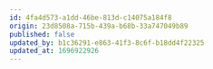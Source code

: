 ```yaml
---
id: 4fa4d573-a1dd-46be-813d-c14075a184f8
origin: 23d8508a-715b-439a-b68b-33a747049b89
published: false
updated_by: b1c36291-e863-41f3-8c6f-b18dd4f22325
updated_at: 1696922926
---
```


